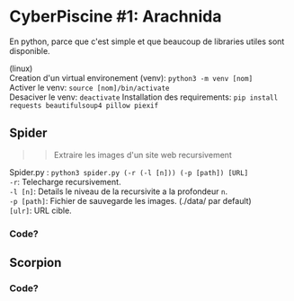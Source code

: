 # CyberPiscine #1: Arachnida

En python, parce que c'est simple et que beaucoup de libraries utiles sont disponible.

(linux)<br>
Creation d'un virtual environement (venv): `python3 -m venv [nom]`<br>
Activer le venv:  `source [nom]/bin/activate`<br>
Desaciver le venv: `deactivate`
Installation des requirements: `pip install requests beautifulsoup4 pillow piexif`<br>

## Spider
>> Extraire les images d'un site web recursivement

Spider.py : `python3 spider.py (-r (-l [n])) (-p [path]) [URL]`<br>
`-r`: Telecharge recursivement.<br>
`-l [n]`: Details le niveau de la recursivite a la profondeur `n`.<br>
`-p [path]`: Fichier de sauvegarde les images. (./data/ par default)<br>
`[ulr]`: URL cible.

### Code?


## Scorpion
### Code?
